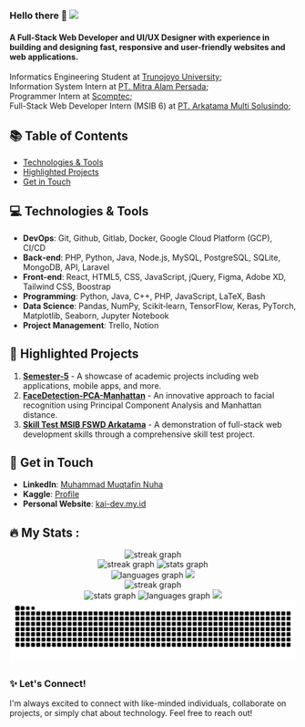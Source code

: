 ### Hello there 👋 <img src="https://visitor-badge.laobi.icu/badge?page_id=iamwilldev.iamwilldev&"  />

#### A Full-Stack Web Developer and UI/UX Designer with experience in building and designing fast, responsive and user-friendly websites and web applications.

Informatics Engineering Student at [Trunojoyo University](https://www.trunojoyo.ac.id/);<br>
Information System Intern at [PT. Mitra Alam Persada]();<br>
Programmer Intern at [Scomptec](https://www.scomptec.com/);<br>
Full-Stack Web Developer Intern (MSIB 6) at [PT. Arkatama Multi Solusindo](https://arkatama.id/);<br>

## 📚 Table of Contents
- [Technologies & Tools](#-technologies--tools)
- [Highlighted Projects](#-highlighted-projects)
- [Get in Touch](#-get-in-touch)

## 💻 Technologies & Tools
- **DevOps**: Git, Github, Gitlab, Docker, Google Cloud Platform (GCP), CI/CD
- **Back‐end**: PHP, Python, Java, Node.js, MySQL, PostgreSQL, SQLite, MongoDB, API, Laravel
- **Front‐end**: React, HTML5, CSS, JavaScript, jQuery, Figma, Adobe XD, Tailwind CSS, Boostrap
- **Programming**: Python, Java, C++, PHP, JavaScript, LaTeX, Bash
- **Data Science**: Pandas, NumPy, Scikit‐learn, TensorFlow, Keras, PyTorch, Matplotlib, Seaborn, Jupyter Notebook
- **Project Management**: Trello, Notion

## 🌟 Highlighted Projects
1. **[Semester-5](https://github.com/iamwilldev/Semester-5)** - A showcase of academic projects including web applications, mobile apps, and more.
2. **[FaceDetection-PCA-Manhattan](https://github.com/iamwilldev/FaceDetection-PCA-Manhanttan)** - An innovative approach to facial recognition using Principal Component Analysis and Manhattan distance.
3. **[Skill Test MSIB FSWD Arkatama](https://github.com/iamwilldev/skill-test-msib-fswd-arkatama)** - A demonstration of full-stack web development skills through a comprehensive skill test project.

## 🤝 Get in Touch
- **LinkedIn**: [Muhammad Muqtafin Nuha](https://www.linkedin.com/in/muhmuqtafinnuha)
- **Kaggle**: [Profile](https://www.kaggle.com/muhmuqtafinnuha)
- **Personal Website**: [kai-dev.my.id](https://kai-dev.my.id)

## 🔥 My Stats :
<div align="center">
  <img src="https://streak-stats.demolab.com?user=iamwilldev&locale=en&mode=daily&theme=dark&hide_border=false&border_radius=5&order=3" height="220" alt="streak graph" />
</div>

<div align="center">
  <img src="https://streak-stats.demolab.com?user=iamwilldev&locale=en&mode=daily&theme=dark&hide_border=false&border_radius=5&order=3" height="150" alt="streak graph" />
  <img src="https://github-readme-stats.vercel.app/api?username=iamwilldev&hide_title=false&hide_rank=false&show_icons=true&include_all_commits=true&count_private=true&disable_animations=false&theme=dracula&locale=en&hide_border=false&order=1" height="150" alt="stats graph" />
</div>

<div align="center">
  <img src="https://github-readme-stats.vercel.app/api/top-langs?username=iamwilldev&locale=en&hide_title=false&layout=compact&card_width=320&langs_count=5&theme=dracula&hide_border=false&order=2" height="150" alt="languages graph" />
  <a href="https://wakatime.com/@iamwilldev">
    <img height="150" src="https://github-readme-stats.vercel.app/api/wakatime?username=iamwilldev&layout=compact&langs_count=6" />
  </a>
</div>

<div align="center">
  <img src="https://streak-stats.demolab.com?user=iamwilldev&locale=en&mode=daily&theme=dark&hide_border=false&border_radius=5&order=3" height="220" alt="streak graph"  />
</div>
<div align="center">
  <img src="https://github-readme-stats.vercel.app/api?username=iamwilldev&hide_title=false&hide_rank=false&show_icons=true&include_all_commits=true&count_private=true&disable_animations=false&theme=dracula&locale=en&hide_border=false&order=1" height="150" alt="stats graph"  />
  <img src="https://github-readme-stats.vercel.app/api/top-langs?username=iamwilldev&locale=en&hide_title=false&layout=compact&card_width=320&langs_count=5&theme=dracula&hide_border=false&order=2" height="150" alt="languages graph"  />
  <span><a href="https://wakatime.com/@iamwilldev"><img height="150" src="https://github-readme-stats.vercel.app/api/wakatime?username=iamwilldev&layout=compact&langs_count=6" /></a></span>
</div>
<img src="https://raw.githubusercontent.com/iamwilldev/iamwilldev/output/snake.svg" alt="Snake animation" />

### ✨ Let's Connect!
I'm always excited to connect with like-minded individuals, collaborate on projects, or simply chat about technology. Feel free to reach out!
